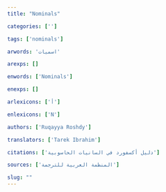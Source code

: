 ```yaml
---
title: "Nominals"

categories: ['']

tags: ['nominals']

arwords: 'اسميات'

arexps: []

enwords: ['Nominals']

enexps: []

arlexicons: ['أ']

enlexicons: ['N']

authors: ['Ruqayya Roshdy']

translators: ['Tarek Ibrahim']

citations: ['دليل أكسفورد في السانيات الحاسوبية']

sources: ['المنظمة العربية للترجمة']

slug: ""
---
```

